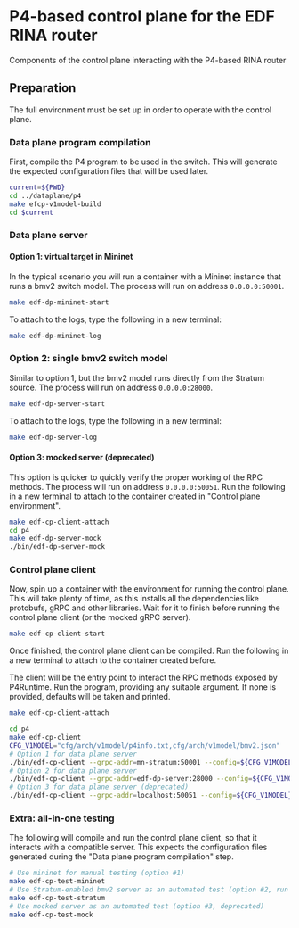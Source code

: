 # P4-based control plane for the EDF RINA router

Components of the control plane interacting with the P4-based RINA router

## Preparation

The full environment must be set up in order to operate with the control plane.

### Data plane program compilation

First, compile the P4 program to be used in the switch. This will generate the expected configuration files that will be used later.

```bash
current=${PWD}
cd ../dataplane/p4
make efcp-v1model-build
cd $current
```

### Data plane server

#### Option 1: virtual target in Mininet

In the typical scenario you will run a container with a Mininet instance that runs a bmv2 switch model. The process will run on address `0.0.0.0:50001`.

```bash
make edf-dp-mininet-start
```

To attach to the logs, type the following in a new terminal:
```bash
make edf-dp-mininet-log
```

### Option 2: single bmv2 switch model

Similar to option 1, but the bmv2 model runs directly from the Stratum source. The process will run on address `0.0.0.0:28000`.

```bash
make edf-dp-server-start
```

To attach to the logs, type the following in a new terminal:
```bash
make edf-dp-server-log
```

#### Option 3: mocked server (deprecated)

This option is quicker to quickly verify the proper working of the RPC methods. The process will run on address `0.0.0.0:50051`.
Run the following in a new terminal to attach to the container created in "Control plane environment".

```bash
make edf-cp-client-attach
cd p4
make edf-dp-server-mock
./bin/edf-dp-server-mock
```

### Control plane client

Now, spin up a container with the environment for running the control plane. This will take plenty of time, as this installs all the dependencies like protobufs, gRPC and other libraries. Wait for it to finish before running the control plane client (or the mocked gRPC server).

```bash
make edf-cp-client-start
```

Once finished, the control plane client can be compiled. Run the following in a new terminal to attach to the container created before.

The client will be the entry point to interact the RPC methods exposed by P4Runtime.
Run the program, providing any suitable argument. If none is provided, defaults will be taken and printed.

```bash
make edf-cp-client-attach

cd p4
make edf-cp-client
CFG_V1MODEL="cfg/arch/v1model/p4info.txt,cfg/arch/v1model/bmv2.json"
# Option 1 for data plane server
./bin/edf-cp-client --grpc-addr=mn-stratum:50001 --config=${CFG_V1MODEL} --election-id=0,1
# Option 2 for data plane server
./bin/edf-cp-client --grpc-addr=edf-dp-server:28000 --config=${CFG_V1MODEL} --election-id=0,1
# Option 3 for data plane server (deprecated)
./bin/edf-cp-client --grpc-addr=localhost:50051 --config=${CFG_V1MODEL} --election-id=0,1
```

### Extra: all-in-one testing

The following will compile and run the control plane client, so that it interacts with a compatible server. This expects the configuration files generated during the "Data plane program compilation" step.

```bash
# Use mininet for manual testing (option #1)
make edf-cp-test-mininet
# Use Stratum-enabled bmv2 server as an automated test (option #2, run locally)
make edf-cp-test-stratum
# Use mocked server as an automated test (option #3, deprecated)
make edf-cp-test-mock
```
